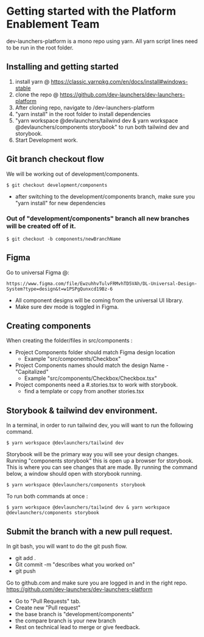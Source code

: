 # Getting started with the Platform Enablement Team

dev-launchers-platform is a mono repo using yarn. All yarn script lines need to be run in the root folder. 

## Installing and getting started
1. install yarn @  https://classic.yarnpkg.com/en/docs/install#windows-stable
2. clone the repo @  https://github.com/dev-launchers/dev-launchers-platform
3. After cloning repo, navigate to /dev-launchers-platform
4. "yarn install" in the root folder to install dependencies 
5. "yarn workspace @devlaunchers/tailwind dev & yarn workspace @devlaunchers/components storybook" to run both tailwind dev and storybook.
7. Start Development work.

## Git branch checkout flow

We will be working out of development/components. 

    $ git checkout development/components

- after switching to the development/components branch, make sure you "yarn install" for new dependencies

### Out of "development/components" branch all new branches will be created off of it.

    $ git checkout -b components/newBranchName


## Figma

Go to universal Figma @:

    https://www.figma.com/file/EwzuhhvTulvFRMvhTD5VAh/DL-Universal-Design-System?type=design&t=w1PSPgQunxcd19Bz-6

- All component designs will be coming from the universal UI library.
- Make sure dev mode is toggled in Figma.


## Creating components

When creating the folder/files in src/components :

- Project Components folder should match Figma design location 
    - Example "src/components/Checkbox"
- Project Components names should match the design Name - "Capitalized"
    - Example "src/components/Checkbox/Checkbox.tsx"
- Project components need a #.stories.tsx to work with storybook.
  - find a template or copy from another stories.tsx


## Storybook & tailwind dev environment. 

In a terminal, in order to run tailwind dev, you will want to run the following command.

    $ yarn workspace @devlaunchers/tailwind dev

Storybook will be the primary way you will see your design changes. Running "components storybook" this is open up a browser for storybook. This is where you can see changes that are made. By running the command below, a window should open with storybook running.

    $ yarn workspace @devlaunchers/components storybook

To run both commands at once :

    $ yarn workspace @devlaunchers/tailwind dev & yarn workspace @devlaunchers/components storybook

## Submit the branch with a new pull request.

In git bash, you will want to do the git push flow.

  - git add .
  - Git commit -m "describes what you worked on"
  - git push

Go to github.com and make sure you are logged in and in the right repo.
https://github.com/dev-launchers/dev-launchers-platform

  - Go to "Pull Requests" tab.
  - Create new "Pull request"
  - the base branch is "development/components"
  - the compare branch is your new branch
  - Rest on technical lead to merge or give feedback.
